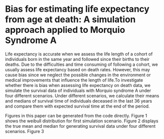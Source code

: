 # Bias for estimating life expectancy from age at death: A simulation approach applied to Morquio Syndrome A
Life expectancy is accurate when we assess the life length of a cohort of individuals born in the same year and followed since their births to their deaths. Due to the difficulties and time consuming of following a cohort, we usually assess life expectancy based on death rates. However, this may cause bias since we neglect the possible changes in the environment or medical improvements that influence the length of life.To investigate whether there is bias when assessing life expectancy on death data, we simulate the survival data of individuals with Morquio syndrome A under four different scenarios. Under different scenarios, we calculate their means and medians of survival time of individuals deceased in the last 36 years and compare them with expected survival time at the end of the period.

Figures in this paper can be generated from the code directly. Figure 1 shows the weibull distribution for first simulation scenario. Figure 2 displays the true mean and median for generating survival data under four different scenarios. Figure 3
